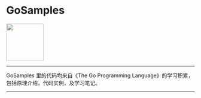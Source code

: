 # GoSamples

<img src="https://github.com/wangvance/Go_Samples/logo/logo.png" width=100>

----

GoSamples 里的代码均来自《The Go Programming Language》的学习积累，包括原理介绍，代码实例，及学习笔记。

----
